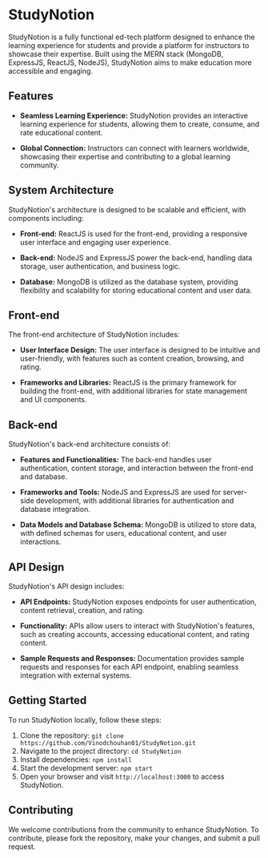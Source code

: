 # StudyNotion

StudyNotion is a fully functional ed-tech platform designed to enhance the learning experience for students and provide a platform for instructors to showcase their expertise. Built using the MERN stack (MongoDB, ExpressJS, ReactJS, NodeJS), StudyNotion aims to make education more accessible and engaging.

## Features

- **Seamless Learning Experience:** StudyNotion provides an interactive learning experience for students, allowing them to create, consume, and rate educational content.
  
- **Global Connection:** Instructors can connect with learners worldwide, showcasing their expertise and contributing to a global learning community.
  
## System Architecture

StudyNotion's architecture is designed to be scalable and efficient, with components including:

- **Front-end:** ReactJS is used for the front-end, providing a responsive user interface and engaging user experience.
  
- **Back-end:** NodeJS and ExpressJS power the back-end, handling data storage, user authentication, and business logic.
  
- **Database:** MongoDB is utilized as the database system, providing flexibility and scalability for storing educational content and user data.
  
## Front-end

The front-end architecture of StudyNotion includes:

- **User Interface Design:** The user interface is designed to be intuitive and user-friendly, with features such as content creation, browsing, and rating.
  
- **Frameworks and Libraries:** ReactJS is the primary framework for building the front-end, with additional libraries for state management and UI components.
  
## Back-end

StudyNotion's back-end architecture consists of:

- **Features and Functionalities:** The back-end handles user authentication, content storage, and interaction between the front-end and database.
  
- **Frameworks and Tools:** NodeJS and ExpressJS are used for server-side development, with additional libraries for authentication and database integration.
  
- **Data Models and Database Schema:** MongoDB is utilized to store data, with defined schemas for users, educational content, and user interactions.

## API Design

StudyNotion's API design includes:

- **API Endpoints:** StudyNotion exposes endpoints for user authentication, content retrieval, creation, and rating.
  
- **Functionality:** APIs allow users to interact with StudyNotion's features, such as creating accounts, accessing educational content, and rating content.
  
- **Sample Requests and Responses:** Documentation provides sample requests and responses for each API endpoint, enabling seamless integration with external systems.

## Getting Started

To run StudyNotion locally, follow these steps:

1. Clone the repository: `git clone https://github.com/Vinodchouhan01/StudyNotion.git`
2. Navigate to the project directory: `cd StudyNotion`
3. Install dependencies: `npm install`
4. Start the development server: `npm start`
5. Open your browser and visit `http://localhost:3000` to access StudyNotion.

## Contributing

We welcome contributions from the community to enhance StudyNotion. To contribute, please fork the repository, make your changes, and submit a pull request.


